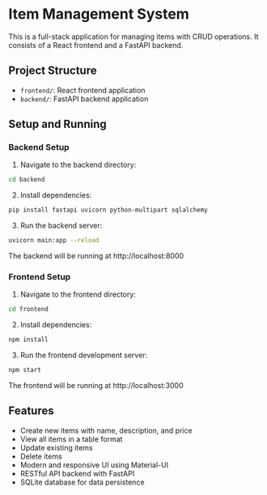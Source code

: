 # Item Management System

This is a full-stack application for managing items with CRUD operations. It consists of a React frontend and a FastAPI backend.

## Project Structure
- `frontend/`: React frontend application
- `backend/`: FastAPI backend application

## Setup and Running

### Backend Setup
1. Navigate to the backend directory:
```bash
cd backend
```

2. Install dependencies:
```bash
pip install fastapi uvicorn python-multipart sqlalchemy
```

3. Run the backend server:
```bash
uvicorn main:app --reload
```
The backend will be running at http://localhost:8000

### Frontend Setup
1. Navigate to the frontend directory:
```bash
cd frontend
```

2. Install dependencies:
```bash
npm install
```

3. Run the frontend development server:
```bash
npm start
```
The frontend will be running at http://localhost:3000

## Features
- Create new items with name, description, and price
- View all items in a table format
- Update existing items
- Delete items
- Modern and responsive UI using Material-UI
- RESTful API backend with FastAPI
- SQLite database for data persistence
